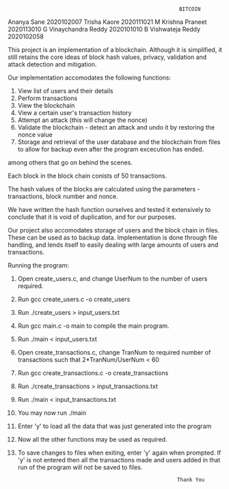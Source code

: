                                                             BITCOIN

Ananya Sane             2020102007
Trisha Kaore            2020111021
M Krishna Praneet       2020113010
G Vinaychandra Reddy    2020101010
B Vishwateja Reddy      2020102058

This project is an implementation of a blockchain. Although it is simplified, it still retains the core ideas of block hash values, privacy, validation and attack detection and mitigation.

Our implementation accomodates the following functions:

1. View list of users and their details
2. Perform transactions
3. View the blockchain 
4. View a certain user's transaction history
5. Attempt an attack (this will change the nonce)
6. Validate the blockchain - detect an attack and undo it by restoring the nonce value
7. Storage and retrieval of the user database and the blockchain from files to allow for backup even after the program excecution has ended.

among others that go on behind the scenes.

Each block in the block chain conists of 50 transactions.

The hash values of the blocks are calculated using the parameters - transactions, block number and nonce.

We have written the hash function ourselves and tested it extensively to conclude that it is void of duplication, and for our purposes.

Our project also accomodates storage of users and the block chain in files. These can be used as to backup data.
Implementation is done through file handling, and lends itself to easily dealing with large amounts of users and transactions.

Running the program:

1. Open create_users.c, and change UserNum to the number of users required.
2. Run gcc create_users.c -o create_users
3. Run ./create_users > input_users.txt
4. Run gcc main.c -o main to compile the main program.
5. Run ./main < input_users.txt

6. Open create_transactions.c, change TranNum to required number of transactions such that 2*TranNum/UserNum < 60 
7. Run gcc create_transactions.c -o create_transactions
8. Run ./create_transactions > input_transactions.txt
9. Run ./main < input_transactions.txt

10. You may now run ./main
11. Enter 'y' to load all the data that was just generated into the program
12. Now all the other functions may be used as required.
13. To save changes to files when exiting, enter 'y' again when prompted. If 'y' is not entered then all the transactions made and users added in that run of the program will not be saved to files.

                                                            Thank You
